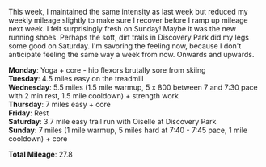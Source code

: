 This week, I maintained the same intensity as last week but reduced my weekly mileage slightly to make sure I recover before I ramp up mileage next week. I felt surprisingly fresh on Sunday! Maybe it was the new running shoes. Perhaps the soft, dirt trails in Discovery Park did my legs some good on Saturday. I'm savoring the feeling now, because I don't anticipate feeling the same way a week from now. Onwards and upwards. 

**Monday**: Yoga + core - hip flexors brutally sore from skiing<br />
**Tuesday**: 4.5 miles easy on the treadmill<br />
**Wednesday**: 5.5 miles (1.5 mile warmup, 5 x 800 between 7 and 7:30 pace with 2 min rest, 1.5 mile cooldown) + strength work<br />
**Thursday**: 7 miles easy + core<br />
**Friday**: Rest<br />
**Saturday**: 3.7 mile easy trail run with Oiselle at Discovery Park<br />
**Sunday**: 7 miles (1 mile warmup, 5 miles hard at 7:40 - 7:45 pace, 1 mile cooldown) + core

**Total Mileage**: 27.8